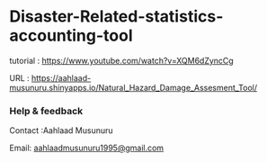 
# Disaster-Related-statistics-accounting-tool

tutorial :  https://www.youtube.com/watch?v=XQM6dZyncCg

URL : https://aahlaad-musunuru.shinyapps.io/Natural_Hazard_Damage_Assesment_Tool/

### Help & feedback

Contact :Aahlaad Musunuru

Email: aahlaadmusunuru1995@gmail.com
